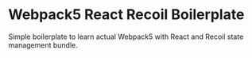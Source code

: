 # Webpack5 React Recoil Boilerplate

Simple boilerplate to learn actual Webpack5 with React and Recoil state management bundle.
